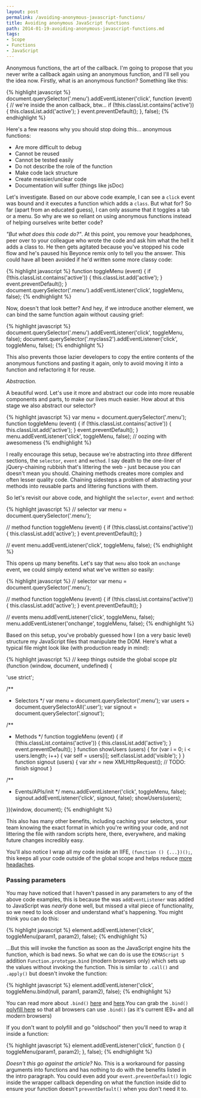 ```yaml
---
layout: post
permalink: /avoiding-anonymous-javascript-functions/
title: Avoiding anonymous JavaScript functions
path: 2014-01-19-avoiding-anonymous-javascript-functions.md
tags:
- Scope
- Functions
- JavaScript
---
```


Anonymous functions, the art of the callback. I'm going to propose that you never write a callback again using an anonymous function, and I'll sell you the idea now. Firstly, what is an anonymous function? Something like this:

{% highlight javascript %}
document.querySelector('.menu').addEventListener('click', function (event) {
  // we're inside the anon callback, btw...
  if (!this.classList.contains('active')) {
    this.classList.add('active');
  }
  event.preventDefault();
}, false);
{% endhighlight %}

Here's a few reasons why you should stop doing this... anonymous functions:

* Are more difficult to debug
* Cannot be reused
* Cannot be tested easily
* Do not describe the role of the function
* Make code lack structure
* Create messier/unclear code
* Documentation will suffer (things like jsDoc)

Let's investigate. Based on our above code example, I can see a `click` event was bound and it executes a function which adds a `class`. But what for? So far (apart from an educated guess), I can only assume that it toggles a tab or a menu. So why are we so reliant on using anonymous functions instead of helping ourselves write better code?

_"But what does this code do?"_. At this point, you remove your headphones, peer over to your colleague who wrote the code and ask him what the hell it adds a class to. He then gets agitated because you've stopped his code flow and he's paused his Beyonce remix only to tell you the answer. This could have all been avoided if he'd written some more classy code:

{% highlight javascript %}
function toggleMenu (event) {
  if (!this.classList.contains('active')) {
    this.classList.add('active');
  }
  event.preventDefault();
}
document.querySelector('.menu').addEventListener('click', toggleMenu, false);
{% endhighlight %}

Now, doesn't that look better? And hey, if we introduce another element, we can bind the same function again without causing grief:

{% highlight javascript %}
document.querySelector('.menu').addEventListener('click', toggleMenu, false);
document.querySelector('.myclass2').addEventListener('click', toggleMenu, false);
{% endhighlight %}

This also prevents those lazier developers to copy the entire contents of the anonymous functions and pasting it again, only to avoid moving it into a function and refactoring it for reuse.

_Abstraction._

A beautiful word. Let's use it more and abstract our code into more reusable components and parts, to make our lives much easier. How about at this stage we also abstract our selector?

{% highlight javascript %}
var menu = document.querySelector('.menu');
function toggleMenu (event) {
  if (!this.classList.contains('active')) {
    this.classList.add('active');
  }
  event.preventDefault();
}
menu.addEventListener('click', toggleMenu, false); // oozing with awesomeness
{% endhighlight %}

I really encourage this setup, because we're abstracting into _three_ different sections, the `selector`, `event` and `method`. I say death to the one-liner of jQuery-chaining rubbish that's littering the web - just because you can doesn't mean you should. Chaining methods creates more complex and often lesser quality code. Chaining sidesteps a problem of abstracting your methods into reusable parts and littering functions with them.

So let's revisit our above code, and highlight the `selector`, `event` and `method`:

{% highlight javascript %}
// selector
var menu = document.querySelector('.menu');

// method
function toggleMenu (event) {
  if (!this.classList.contains('active')) {
    this.classList.add('active');
  }
  event.preventDefault();
}

// event
menu.addEventListener('click', toggleMenu, false);
{% endhighlight %}

This opens up many benefits. Let's say that `menu` also took an `onchange` event, we could simply extend what we've written _so_ easily:

{% highlight javascript %}
// selector
var menu = document.querySelector('.menu');

// method
function toggleMenu (event) {
  if (!this.classList.contains('active')) {
    this.classList.add('active');
  }
  event.preventDefault();
}

// events
menu.addEventListener('click', toggleMenu, false);
menu.addEventListener('onchange', toggleMenu, false);
{% endhighlight %}

Based on this setup, you've probably guessed how I (on a very basic level) structure my JavaScript files that manipulate the DOM. Here's what a typical file might look like (with production ready in mind):

{% highlight javascript %}
// keep things outside the global scope plz
(function (window, document, undefined) {

  'use strict';

  /**
   * Selectors
   */
  var menu = document.querySelector('.menu');
  var users = document.querySelectorAll('.user');
  var signout = document.querySelector('.signout');

  /**
   * Methods
   */
  function toggleMenu (event) {
    if (!this.classList.contains('active')) {
      this.classList.add('active');
    }
    event.preventDefault();
  }
  function showUsers (users) {
    for (var i = 0; i < users.length; i++) {
      var self = users[i];
      self.classList.add('visible');
    }
  }
  function signout (users) {
    var xhr = new XMLHttpRequest();
    // TODO: finish signout
  }

  /**
   * Events/APIs/init
   */
  menu.addEventListener('click', toggleMenu, false);
  signout.addEventListener('click', signout, false);
  showUsers(users);


})(window, document);
{% endhighlight %}

This also has many other benefits, including caching your selectors, your team knowing the exact format in which you're writing your code, and not littering the file with random scripts here, there, everywhere, and making future changes incredibly easy.

You'll also notice I wrap all my code inside an IIFE, `(function () {...})();`, this keeps all your code outside of the global scope and helps reduce [more headaches](/everything-you-wanted-to-know-about-javascript-scope).

### Passing parameters

You may have noticed that I haven't passed in any parameters to any of the above code examples, this is because the was `addEventListener` was added to JavaScript was _nearly_ done well, but missed a vital piece of functionality, so we need to look closer and understand what's happening. You might think you can do this:

{% highlight javascript %}
element.addEventListener('click', toggleMenu(param1, param2), false);
{% endhighlight %}

...But this will invoke the function as soon as the JavaScript engine hits the function, which is bad news. So what we can do is use the `ECMAScript 5` addition `Function.prototype.bind` (modern browsers only) which sets up the values without invoking the function. This is similar to `.call()` and `.apply()` but doesn't invoke the function:

{% highlight javascript %}
element.addEventListener('click', toggleMenu.bind(null, param1, param2), false);
{% endhighlight %}

You can read more about `.bind()` [here](/everything-you-wanted-to-know-about-javascript-scope) and [here](https://developer.mozilla.org/en-US/docs/Web/JavaScript/Reference/Global_Objects/Function/bind).You can grab the `.bind()` [polyfill here](https://developer.mozilla.org/en-US/docs/Web/JavaScript/Reference/Global_Objects/Function/bind) so that all browsers can use `.bind()` (as it's current IE9+ and all modern browsers)

If you don't want to polyfill and go "oldschool" then you'll need to wrap it inside a function:

{% highlight javascript %}
element.addEventListener('click', function () {
  toggleMenu(param1, param2);
}, false);
{% endhighlight %}

_Doesn't this go against the article?_ No. This is a workaround for passing arguments into functions and has nothing to do with the benefits listed in the intro paragraph. You could even add your `event.preventDefault()` logic inside the wrapper callback depending on what the function inside did to ensure your function doesn't `preventDefault()` when you don't need it to.
